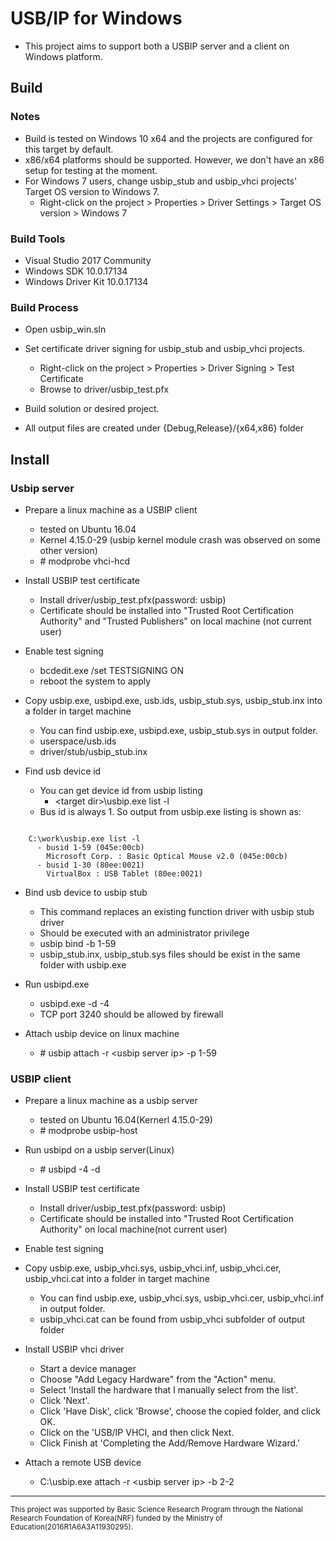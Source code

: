 # USB/IP for Windows

- This project aims to support both a USBIP server and a client on Windows platform.


## Build

### Notes
- Build is tested on Windows 10 x64 and the projects are configured for this target by default.
- x86/x64 platforms should be supported. However, we don't have an x86 setup for testing at the moment.
- For Windows 7 users, change usbip\_stub and usbip\_vhci projects' Target OS version to Windows 7.
  - Right-click on the project > Properties > Driver Settings > Target OS version > Windows 7

### Build Tools
- Visual Studio 2017 Community
- Windows SDK 10.0.17134
- Windows Driver Kit 10.0.17134

### Build Process
- Open usbip_win.sln
- Set certificate driver signing for usbip\_stub and usbip\_vhci projects.
  - Right-click on the project > Properties > Driver Signing > Test Certificate
  - Browse to driver/usbip\_test.pfx
- Build solution or desired project.

- All output files are created under {Debug,Release}/{x64,x86} folder

## Install

### Usbip server

- Prepare a linux machine as a USBIP client
  - tested on Ubuntu 16.04
  - Kernel 4.15.0-29 (usbip kernel module crash was observed on some other version)
  - \# modprobe vhci-hcd

- Install USBIP test certificate
  - Install driver/usbip\_test.pfx(password: usbip)
  - Certificate should be installed into "Trusted Root Certification Authority" and "Trusted Publishers"
    on local machine (not current user)
- Enable test signing
  - bcdedit.exe /set TESTSIGNING ON
  - reboot the system to apply
- Copy usbip.exe, usbipd.exe, usb.ids, usbip\_stub.sys, usbip\_stub.inx into a folder in target machine
  - You can find usbip.exe, usbipd.exe, usbip\_stub.sys in output folder.
  - userspace/usb.ids
  - driver/stub/usbip\_stub.inx
- Find usb device id
  - You can get device id from usbip listing
    - &lt;target dir&gt;\usbip.exe list -l
  - Bus id is always 1. So output from usbip.exe listing is shown as:

<pre><code>
    C:\work\usbip.exe list -l
      - busid 1-59 (045e:00cb)
        Microsoft Corp. : Basic Optical Mouse v2.0 (045e:00cb)
      - busid 1-30 (80ee:0021)
        VirtualBox : USB Tablet (80ee:0021)
</code></pre>

- Bind usb device to usbip stub
  - This command replaces an existing function driver with usbip stub driver
  - Should be executed with an administrator privilege
  - usbip bind -b 1-59
  - usbip\_stub.inx, usbip\_stub.sys files should be exist in the same folder with usbip.exe
- Run usbipd.exe
  - usbipd.exe -d -4
  - TCP port 3240 should be allowed by firewall

- Attach usbip device on linux machine
  - \# usbip attach -r &lt;usbip server ip&gt; -p 1-59

### USBIP client

- Prepare a linux machine as a usbip server
  - tested on Ubuntu 16.04(Kernerl 4.15.0-29)
  - \# modprobe usbip-host

- Run usbipd on a usbip server(Linux)
  - \# usbipd -4 -d

- Install USBIP test certificate
  - Install driver/usbip\_test.pfx(password: usbip)
  - Certificate should be installed into "Trusted Root Certification Authority" on local machine(not current user)
- Enable test signing
- Copy usbip.exe, usbip\_vhci.sys, usbip\_vhci.inf, usbip\_vhci.cer, usbip\_vhci.cat into a folder in target machine
  - You can find usbip.exe, usbip\_vhci.sys, usbip\_vhci.cer, usbip\_vhci.inf in output folder.
  - usbip\_vhci.cat can be found from usbip\_vhci subfolder of output folder
- Install USBIP vhci driver
  - Start a device manager
  - Choose "Add Legacy Hardware" from the "Action" menu.
  - Select 'Install the hardware that I manually select from the list'.
  - Click 'Next'.
  - Click 'Have Disk', click 'Browse', choose the copied folder, and click OK.
  - Click on the 'USB/IP VHCI, and then click Next.
  - Click Finish at 'Completing the Add/Remove Hardware Wizard.'
- Attach a remote USB device
  - C:\usbip.exe attach -r &lt;usbip server ip&gt; -b 2-2

<hr>
<sub>This project was supported by Basic Science Research Program through the National Research Foundation of Korea(NRF) funded by the Ministry of Education(2016R1A6A3A11930295).</sub>
